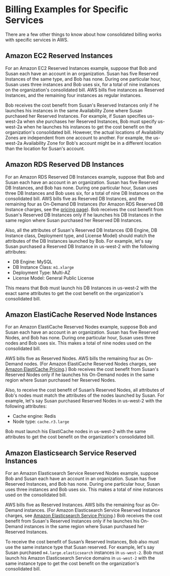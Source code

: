 # Billing Examples for Specific Services<a name="consolidatedbilling-other"></a>

There are a few other things to know about how consolidated billing works with specific services in AWS\.

## Amazon EC2 Reserved Instances<a name="consolidatedbilling-ec2"></a>

For an Amazon EC2 Reserved Instances example, suppose that Bob and Susan each have an account in an organization\. Susan has five Reserved Instances of the same type, and Bob has none\. During one particular hour, Susan uses three instances and Bob uses six, for a total of nine instances on the organization's consolidated bill\. AWS bills five instances as Reserved Instances, and the remaining four instances as regular instances\. 

Bob receives the cost benefit from Susan's Reserved Instances only if he launches his instances in the same Availability Zone where Susan purchased her Reserved Instances\. For example, if Susan specifies us\-west\-2a when she purchases her Reserved Instances, Bob must specify us\-west\-2a when he launches his instances to get the cost benefit on the organization's consolidated bill\. However, the actual locations of Availability Zones are independent from one account to another\. For example, the us\-west\-2a Availability Zone for Bob's account might be in a different location than the location for Susan's account\.

## Amazon RDS Reserved DB Instances<a name="consolidatedbilling-rds"></a>

For an Amazon RDS Reserved DB Instances example, suppose that Bob and Susan each have an account in an organization\. Susan has five Reserved DB Instances, and Bob has none\. During one particular hour, Susan uses three DB Instances and Bob uses six, for a total of nine DB Instances on the consolidated bill\. AWS bills five as Reserved DB Instances, and the remaining four as On\-Demand DB Instances \(for Amazon RDS Reserved DB Instance charges, see the [pricing page](https://aws.amazon.com/rds/pricing/)\)\. Bob receives the cost benefit from Susan's Reserved DB Instances only if he launches his DB Instances in the same region where Susan purchased her Reserved DB Instances\.

Also, all the attributes of Susan's Reserved DB Instances \(DB Engine, DB Instance class, Deployment type, and License Model\) should match the attributes of the DB Instances launched by Bob\. For example, let's say Susan purchased a Reserved DB Instance in us\-west\-2 with the following attributes:
+ DB Engine: MySQL
+ DB Instance Class: `m1.xlarge`
+ Deployment Type: Multi\-AZ
+ License Model: General Public License

This means that Bob must launch his DB Instances in us\-west\-2 with the exact same attributes to get the cost benefit on the organization's consolidated bill\. 

## Amazon ElastiCache Reserved Node Instances<a name="consolidatedbilling-elasticache"></a>

For an Amazon ElastiCache Reserved Nodes example, suppose Bob and Susan each have an account in an organization\. Susan has five Reserved Nodes, and Bob has none\. During one particular hour, Susan uses three nodes and Bob uses six\. This makes a total of nine nodes used on the consolidated bill\. 

AWS bills five as Reserved Nodes\. AWS bills the remaining four as On\-Demand nodes\. \(For Amazon ElastiCache Reserved Nodes charges, see [Amazon ElastiCache Pricing](https://aws.amazon.com/elasticache/pricing/)\.\) Bob receives the cost benefit from Susan's Reserved Nodes only if he launches his On\-Demand nodes in the same region where Susan purchased her Reserved Nodes\.

Also, to receive the cost benefit of Susan’s Reserved Nodes, all attributes of Bob's nodes must match the attributes of the nodes launched by Susan\. For example, let's say Susan purchased Reserved Nodes in us\-west\-2 with the following attributes: 
+ Cache engine: Redis
+ Node type: `cache.r3.large`

Bob must launch his ElastiCache nodes in us\-west\-2 with the same attributes to get the cost benefit on the organization's consolidated bill\.

## Amazon Elasticsearch Service Reserved Instances<a name="consolidatedbilling-elastisearch"></a>

For an Amazon Elasticsearch Service Reserved Nodes example, suppose Bob and Susan each have an account in an organization\. Susan has five Reserved Instances, and Bob has none\. During one particular hour, Susan uses three instances and Bob uses six\. This makes a total of nine instances used on the consolidated bill\.

AWS bills five as Reserved Instances\. AWS bills the remaining four as On\-Demand instances\. \(For Amazon Elasticsearch Service Reserved Instance charges, see [Amazon Elasticsearch Service Pricing](https://aws.amazon.com/elasticsearch-service/pricing/)\.\) Bob receives the cost benefit from Susan's Reserved Instances only if he launches his On\-Demand instances in the same region where Susan purchased her Reserved Instances\.

To receive the cost benefit of Susan’s Reserved Instances, Bob also must use the same instance type that Susan reserved\. For example, let's say Susan purchased `m4.large.elasticsearch` instances in `us-west-2`\. Bob must launch his Amazon Elasticsearch Service domains in `us-west-2` with the same instance type to get the cost benefit on the organization's consolidated bill\.